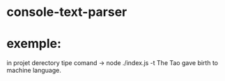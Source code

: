 # console-text-parser


# exemple:
in projet derectory tipe comand -> node ./index.js -t The Tao gave birth to machine language. 

